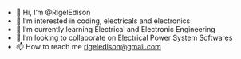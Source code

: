 - 👋 Hi, I’m @RigelEdison
- 👀 I’m interested in coding, electricals and electronics
- 🌱 I’m currently learning Electrical and Electronic Engineering
- 💞️ I’m looking to collaborate on Electrical Power System Softwares
- 📫 How to reach me rigeledison@gmail.com

<!---
RigelEdison/RigelEdison is a ✨ special ✨ repository because its `README.md` (this file) appears on your GitHub profile.
You can click the Preview link to take a look at your changes.
--->
